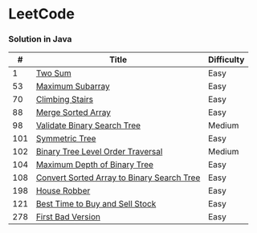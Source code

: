 # LeetCode
### Solution in Java

| #      | Title                                                        | Difficulty |
| ------ | ------------------------------------------------------------ | ---------- |
| 1      | [Two Sum](https://github.com/xiaodu01/leetcode/blob/master/src/java/easy/TwoSum.java) | Easy       |
| 53     | [Maximum Subarray](https://github.com/xiaodu01/leetcode/blob/master/src/java/easy/MaximumSubarray.java) | Easy       |
| 70     | [Climbing Stairs](https://github.com/xiaodu01/leetcode/blob/master/src/java/easy/ClimbingStairs.java) | Easy       |
| 88     | [Merge Sorted Array](https://github.com/xiaodu01/leetcode/blob/master/src/java/easy/MergeSortedArray.java) | Easy       |
| 98     | [Validate Binary Search Tree](https://github.com/xiaodu01/leetcode/blob/master/src/java/medium/ValidateBinarySearchTree.java) | Medium       |
| 101    | [Symmetric Tree](https://github.com/xiaodu01/leetcode/blob/master/src/java/easy/SymmetricTree.java) | Easy       |
| 102    | [Binary Tree Level Order Traversal](https://github.com/xiaodu01/leetcode/blob/master/src/java/medium/BinaryTreeLevelOrderTraversal.java) | Medium       |
| 104    | [Maximum Depth of Binary Tree](https://github.com/xiaodu01/leetcode/blob/master/src/java/easy/MaxDepth.java) | Easy       |
| 108    | [Convert Sorted Array to Binary Search Tree](https://github.com/xiaodu01/leetcode/blob/master/src/java/easy/ConvertSortedArrayToBST.java) | Easy       |
| 198    |[House Robber](https://github.com/xiaodu01/leetcode/blob/master/src/java/easy/HouseRobber.java)|Easy|
| 121    |[Best Time to Buy and Sell Stock](https://github.com/xiaodu01/leetcode/blob/master/src/java/easy/BestTimeToBuyAndSellStock.java)| Easy|
| 278    | [First Bad Version](https://github.com/xiaodu01/leetcode/blob/master/src/java/easy/FirstBadVersion.java) | Easy       |
